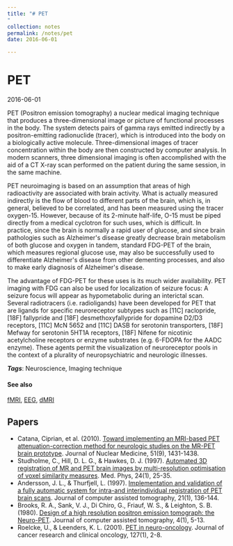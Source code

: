 ```yaml
---
title: "# PET
"
collection: notes
permalink: /notes/pet
date: 2016-06-01

---
```


# PET

2016-06-01

PET (Positron emission tomography) a nuclear medical imaging technique that produces a three-dimensional image or picture of functional processes in the body. The system detects pairs of gamma rays emitted indirectly by a positron-emitting radionuclide (tracer), which is introduced into the body on a biologically active molecule. Three-dimensional images of tracer concentration within the body are then constructed by computer analysis. In modern scanners, three dimensional imaging is often accomplished with the aid of a CT X-ray scan performed on the patient during the same session, in the same machine.

PET neuroimaging is based on an assumption that areas of high radioactivity are associated with brain activity. What is actually measured indirectly is the flow of blood to different parts of the brain, which is, in general, believed to be correlated, and has been measured using the tracer oxygen-15. However, because of its 2-minute half-life, O-15 must be piped directly from a medical cyclotron for such uses, which is difficult. In practice, since the brain is normally a rapid user of glucose, and since brain pathologies such as Alzheimer's disease greatly decrease brain metabolism of both glucose and oxygen in tandem, standard FDG-PET of the brain, which measures regional glucose use, may also be successfully used to differentiate Alzheimer's disease from other dementing processes, and also to make early diagnosis of Alzheimer's disease.

The advantage of FDG-PET for these uses is its much wider availability. PET imaging with FDG can also be used for localization of seizure focus: A seizure focus will appear as hypometabolic during an interictal scan. Several radiotracers (i.e. radioligands) have been developed for PET that are ligands for specific neuroreceptor subtypes such as [11C] raclopride, [18F] fallypride and [18F] desmethoxyfallypride for dopamine D2/D3 receptors, [11C] McN 5652 and [11C] DASB for serotonin transporters, [18F] Mefway for serotonin 5HT1A receptors, [18F] Nifene for nicotinic acetylcholine receptors or enzyme substrates (e.g. 6-FDOPA for the AADC enzyme). These agents permit the visualization of neuroreceptor pools in the context of a plurality of neuropsychiatric and neurologic illnesses.

***Tags***: Neuroscience, Imaging technique

#### See also
[fMRI](/notes/fmri), [EEG](/notes/eeg), [dMRI](/notes/dmri)


## Papers
* Catana, Ciprian, et al. (2010). [Toward implementing an MRI-based PET attenuation-correction method for neurologic studies on the MR-PET brain prototype](http://jnm.snmjournals.org/content/51/9/1431.full). Journal of Nuclear Medicine, 51(9), 1431-1438.
* Studholme, C., Hill, D. L. G., & Hawkes, D. J. (1997). [Automated 3D registration of MR and PET brain images by multi-resolution optimisation of voxel similarity measures](). Med. Phys, 24(1), 25-35.
* Andersson, J. L., & Thurfjell, L. (1997). [Implementation and validation of a fully automatic system for intra-and interindividual registration of PET brain scans](http://journals.lww.com/jcat/Abstract/1997/01000/Implementation_and_Validation_of_a_Fully_Automatic.27.aspx). Journal of computer assisted tomography, 21(1), 136-144.
* Brooks, R. A., Sank, V. J., Di Chiro, G., Friauf, W. S., & Leighton, S. B. (1980). [Design of a high resolution positron emission tomograph: the Neuro-PET](http://journals.lww.com/jcat/abstract/1980/02000/design_of_a_high_resolution_positron_emission.2.aspx). Journal of computer assisted tomography, 4(1), 5-13.
* Roelcke, U., & Leenders, K. L. (2001). [PET in neuro-oncology](http://www.hem-aids.ru/system/files/attachments/789/pet_pet_pdf_014.pdf). Journal of cancer research and clinical oncology, 127(1), 2-8.




